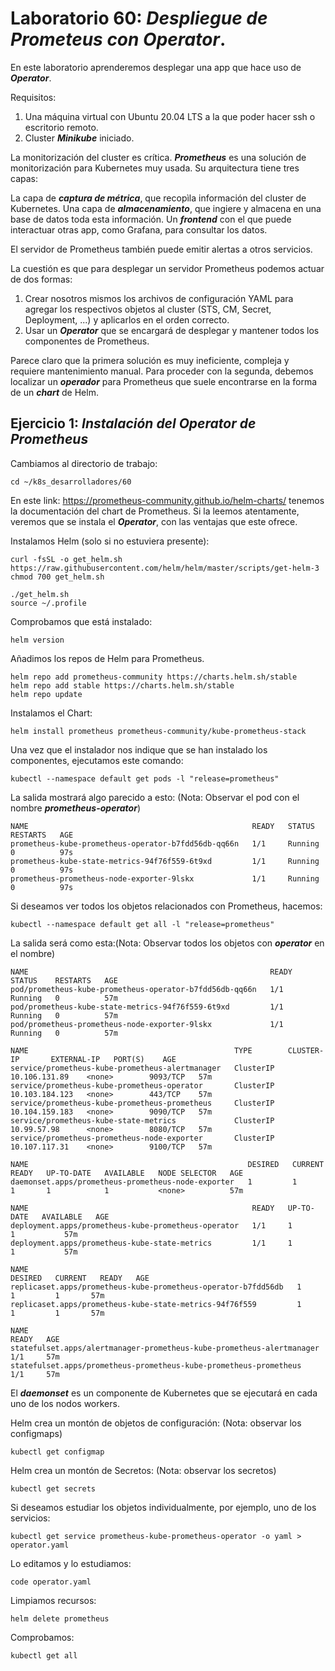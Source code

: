 # Laboratorio 60: ***Despliegue de Prometeus con Operator***.
 
En este laboratorio aprenderemos desplegar una app que hace uso de ***Operator***.

Requisitos:

1. Una máquina virtual con Ubuntu 20.04 LTS a la que poder hacer ssh o escritorio remoto.
2. Cluster ***Minikube*** iniciado.

La monitorización del cluster es crítica. ***Prometheus*** es una solución de monitorización para Kubernetes muy usada. Su arquitectura tiene tres capas:

La capa de ***captura de métrica***, que recopìla información del cluster de Kubernetes. Una capa de ***almacenamiento***, que ingiere y almacena en una base de datos toda esta información. Un ***frontend*** con el que puede interactuar otras app, como Grafana, para consultar los datos.

El servidor de Prometheus también puede emitir alertas a otros servicios.

La cuestión es que para desplegar un servidor Prometheus podemos actuar de dos formas:

1. Crear nosotros mismos los archivos de configuración YAML para agregar los respectivos objetos al cluster (STS, CM, Secret, Deployment, ...) y aplicarlos en el orden correcto.
2. Usar un ***Operator*** que se encargará de desplegar y mantener todos los componentes de Prometheus.

Parece claro que la primera solución es muy ineficiente, compleja y requiere mantenimiento manual. Para proceder con la segunda, debemos localizar un ***operador*** para Prometheus que suele encontrarse en la forma de un ***chart*** de Helm.

## Ejercicio 1: ***Instalación del Operator de Prometheus***

Cambiamos al directorio de trabajo:
```
cd ~/k8s_desarrolladores/60
```

En este link: https://prometheus-community.github.io/helm-charts/ tenemos la documentación del chart de Prometheus. Si la leemos atentamente, veremos que se instala el ***Operator***, con las ventajas que este ofrece.

Instalamos Helm (solo si no estuviera presente):
```
curl -fsSL -o get_helm.sh https://raw.githubusercontent.com/helm/helm/master/scripts/get-helm-3
chmod 700 get_helm.sh
```
```
./get_helm.sh
source ~/.profile
```

Comprobamos que está instalado:
```
helm version
```

Añadimos los repos de Helm para Prometheus.
```
helm repo add prometheus-community https://charts.helm.sh/stable
helm repo add stable https://charts.helm.sh/stable
helm repo update
```

Instalamos el Chart:
```
helm install prometheus prometheus-community/kube-prometheus-stack
```

Una vez que el instalador nos indique que se han instalado los componentes, ejecutamos este comando:
```
kubectl --namespace default get pods -l "release=prometheus"
```

La salida mostrará algo parecido a esto: (Nota: Observar el pod con el nombre ***prometheus-operator***)
```
NAME                                                  READY   STATUS    RESTARTS   AGE
prometheus-kube-prometheus-operator-b7fdd56db-qq66n   1/1     Running   0          97s
prometheus-kube-state-metrics-94f76f559-6t9xd         1/1     Running   0          97s
prometheus-prometheus-node-exporter-9lskx             1/1     Running   0          97s
```

Si deseamos ver todos los objetos relacionados con Prometheus, hacemos:
```
kubectl --namespace default get all -l "release=prometheus"
```

La salida será como esta:(Nota: Observar todos los objetos con ***operator*** en el nombre)
```
NAME                                                      READY   STATUS    RESTARTS   AGE
pod/prometheus-kube-prometheus-operator-b7fdd56db-qq66n   1/1     Running   0          57m
pod/prometheus-kube-state-metrics-94f76f559-6t9xd         1/1     Running   0          57m
pod/prometheus-prometheus-node-exporter-9lskx             1/1     Running   0          57m
 
NAME                                              TYPE        CLUSTER-IP       EXTERNAL-IP   PORT(S)    AGE
service/prometheus-kube-prometheus-alertmanager   ClusterIP   10.106.131.89    <none>        9093/TCP   57m
service/prometheus-kube-prometheus-operator       ClusterIP   10.103.184.123   <none>        443/TCP    57m
service/prometheus-kube-prometheus-prometheus     ClusterIP   10.104.159.183   <none>        9090/TCP   57m
service/prometheus-kube-state-metrics             ClusterIP   10.99.57.98      <none>        8080/TCP   57m
service/prometheus-prometheus-node-exporter       ClusterIP   10.107.117.31    <none>        9100/TCP   57m

NAME                                                 DESIRED   CURRENT   READY   UP-TO-DATE   AVAILABLE   NODE SELECTOR   AGE
daemonset.apps/prometheus-prometheus-node-exporter   1         1         1       1            1           <none>          57m

NAME                                                  READY   UP-TO-DATE   AVAILABLE   AGE
deployment.apps/prometheus-kube-prometheus-operator   1/1     1            1           57m
deployment.apps/prometheus-kube-state-metrics         1/1     1            1           57m

NAME                                                            DESIRED   CURRENT   READY   AGE
replicaset.apps/prometheus-kube-prometheus-operator-b7fdd56db   1         1         1       57m
replicaset.apps/prometheus-kube-state-metrics-94f76f559         1         1         1       57m

NAME                                                                    READY   AGE
statefulset.apps/alertmanager-prometheus-kube-prometheus-alertmanager   1/1     57m
statefulset.apps/prometheus-prometheus-kube-prometheus-prometheus       1/1     57m
```

El ***daemonset*** es un componente de Kubernetes que se ejecutará en cada uno de los nodos workers.

Helm crea un montón de objetos de configuración: (Nota: observar los configmaps)
```
kubectl get configmap
```

Helm crea un montón de Secretos: (Nota: observar los secretos)
```
kubectl get secrets
```

Si deseamos estudiar los objetos individualmente, por ejemplo, uno de los servicios:
```
kubectl get service prometheus-kube-prometheus-operator -o yaml > operator.yaml 
```

Lo editamos y lo estudiamos:
```
code operator.yaml
```

Limpiamos recursos:
```
helm delete prometheus
```

Comprobamos:
```
kubectl get all
```
